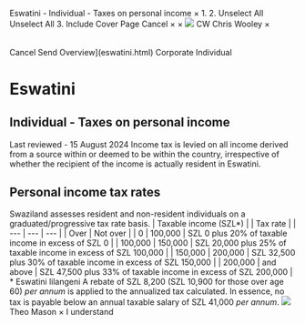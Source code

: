 Eswatini - Individual - Taxes on personal income
×
1.
2.
Unselect All
Unselect All
3.
Include Cover Page
Cancel
×
×
![](-/media/world-wide-tax-summaries/attachments/global---chris-wooley.ashx%3Frev=ac5e5f3223b34096b1afc2a6009c7320&revision=ac5e5f32-23b3-4096-b1af-c2a6009c7320&hash=859B7ADC84DC2CBEC9760E9E6EE7DE6D0A8BFCDF)
CW
Chris Wooley
×
######
Cancel
Send
Overview](eswatini.html)
Corporate
Individual
# Eswatini
## Individual - Taxes on personal income
Last reviewed - 15 August 2024
Income tax is levied on all income derived from a source within or deemed to be within the country, irrespective of whether the recipient of the income is actually resident in Eswatini.
## Personal income tax rates
Swaziland assesses resident and non-resident individuals on a graduated/progressive tax rate basis.
| Taxable income (SZL\*) | | Tax rate |
| --- | --- | --- |
| Over | Not over |
| 0 | 100,000 | SZL 0 plus 20% of taxable income in excess of SZL 0 |
| 100,000 | 150,000 | SZL 20,000 plus 25% of taxable income in excess of SZL 100,000 |
| 150,000 | 200,000 | SZL 32,500 plus 30% of taxable income in excess of SZL 150,000 |
| 200,000 | and above | SZL 47,500 plus 33% of taxable income in excess of SZL 200,000 |
\* Eswatini lilangeni
A rebate of SZL 8,200 (SZL 10,900 for those over age 60) *per annum* is applied to the annualized tax calculated. In essence, no tax is payable below an annual taxable salary of SZL 41,000 *per annum*.
![](-/media/world-wide-tax-summaries/attachments/swaziland---theo-mason.ashx%3Frev=d3b8963e84b6442aaf0b4b3b2da3759e&revision=d3b8963e-84b6-442a-af0b-4b3b2da3759e&hash=74D2CCFDB0DC50D66F0450DECF19F5D2411B1F43)
Theo Mason
×
I understand